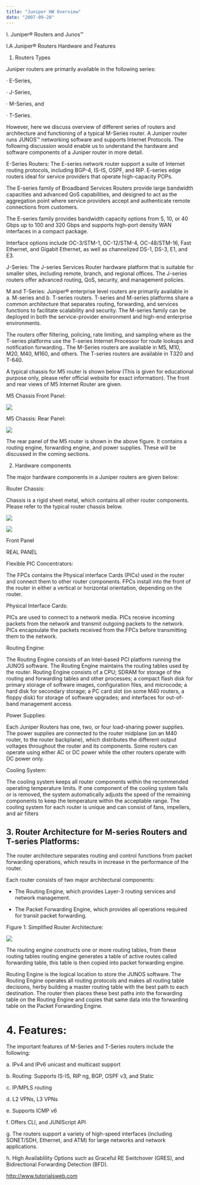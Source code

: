```yaml
---
title: "Juniper HW Overview"
date: "2007-09-28"
---
```


I. Juniper® Routers and Junos™

I.A Juniper® Routers Hardware and Features

1. Routers Types

Juniper routers are primarily available in the following series:

· E-Series,

· J-Series,

· M-Series, and

· T-Series.

However, here we discuss overview of different series of routers and architecture and functioning of a typical M-Series router. A Juniper router runs JUNOS™ networking software and supports Internet Protocols. The following discussion would enable us to understand the hardware and software components of a Juniper router in more detail.

E-Series Routers: The E-series network router support a suite of Internet routing protocols, including BGP-4, IS-IS, OSPF, and RIP. E-series edge routers ideal for service providers that operate high-capacity POPs.

The E-series family of Broadband Services Routers provide large bandwidth capacities and advanced QoS capabilities, and designed to act as the aggregation point where service providers accept and authenticate remote connections from customers.

The E-series family provides bandwidth capacity options from 5, 10, or 40 Gbps up to 100 and 320 Gbps and supports high-port density WAN interfaces in a compact package.

Interface options include OC-3/STM-1, OC-12/STM-4, OC-48/STM-16, Fast Ethernet, and Gigabit Ethernet, as well as channelized DS-1, DS-3, E1, and E3.

J-Series: The J-series Services Router hardware platform that is suitable for smaller sites, including remote, branch, and regional offices. The J-series routers offer advanced routing, QoS, security, and management policies.

M and T-Series: Juniper® enterprise level routers are primarily available in a. M-series and b. T-series routers. T-series and M-series platforms share a common architecture that separates routing, forwarding, and services functions to facilitate scalability and security. The M-series family can be deployed in both the service-provider environment and high-end enterprise environments.

The routers offer filtering, policing, rate limiting, and sampling where as the T-series platforms use the T-series Internet Processor for route lookups and notification forwarding.. The M-Series routers are available in M5, M10, M20, M40, M160, and others. The T-series routers are available in T320 and T-640.

A typical chassis for M5 router is shown below (This is given for educational purpose only, please refer official website for exact information). The front and rear views of M5 Internet Router are given.

M5 Chassis Front Panel:

![](images/junipe3.jpg)

M5 Chassis: Rear Panel:

![](images/junipe4.jpg)

The rear panel of the M5 router is shown in the above figure. It contains a routing engine, forwarding engine, and power supplies. These will be discussed in the coming sections.

2. Hardware components

The major hardware components in a Juniper routers are given below:

Router Chassis:

Chassis is a rigid sheet metal, which contains all other router components. Please refer to the typical router chassis below.

![](images/junipe3.jpg)

![](images/junipe4.jpg)

Front Panel

REAL PANEL

Flexible PIC Concentrators:

The FPCs contains the Physical interface Cards (PICs) used in the router and connect them to other router components. FPCs install into the front of the router in either a vertical or horizontal orientation, depending on the router.

Physical Interface Cards:

PICs are used to connect to a network media. PICs receive incoming packets from the network and transmit outgoing packets to the network. PICs encapsulate the packets received from the FPCs before transmitting them to the network.

Routing Engine:

The Routing Engine consists of an Intel-based PCI platform running the JUNOS software. The Routing Engine maintains the routing tables used by the router. Routing Engine consists of a CPU; SDRAM for storage of the routing and forwarding tables and other processes; a compact flash disk for primary storage of software images, configuration files, and microcode; a hard disk for secondary storage; a PC card slot (on some M40 routers, a floppy disk) for storage of software upgrades; and interfaces for out-of-band management access.

Power Supplies:

Each Juniper Routers has one, two, or four load-sharing power supplies. The power supplies are connected to the router midplane (on an M40 router, to the router backplane), which distributes the different output voltages throughout the router and its components. Some routers can operate using either AC or DC power while the other routers operate with DC power only.

Cooling System:

The cooling system keeps all router components within the recommended operating temperature limits. If one component of the cooling system fails or is removed, the system automatically adjusts the speed of the remaining components to keep the temperature within the acceptable range. The cooling system for each router is unique and can consist of fans, impellers, and air filters

## 3\. Router Architecture for M-series Routers and T-series Platforms:

The router architecture separates routing and control functions from packet forwarding operations, which results in increase in the performance of the router.

Each router consists of two major architectural components:

- The Routing Engine, which provides Layer-3 routing services and network management.
    
- The Packet Forwarding Engine, which provides all operations required for transit packet forwarding.
    

Figure 1: Simplified Router Architecture:

![](images/router5.jpg)

The routing engine constructs one or more routing tables, from these routing tables routing engine generates a table of active routes called forwarding table, this table is then copied into packet forwarding engine.

Routing Engine is the logical location to store the JUNOS software. The Routing Engine operates all routing protocols and makes all routing table decisions, herby building a master routing table with the best path to each destination. The router then places these best paths into the forwarding table on the Routing Engine and copies that same data into the forwarding table on the Packet Forwarding Engine.

# 4\. Features:

The important features of M-Series and T-Series routers include the following:

a. IPv4 and IPv6 unicast and multicast support

b. Routing: Supports IS-IS, RIP ng, BGP, OSPF v3, and Static

c. IP/MPLS routing

d. L2 VPNs, L3 VPNs

e. Supports ICMP v6

f. Offers CLI, and JUNIScript API

g. The routers support a variety of high-speed interfaces (including SONET/SDH, Ethernet, and ATM) for large networks and network applications.

h. High Availablility Options such as Graceful RE Switchover (GRES), and Bidirectional Forwarding Detection (BFD).

http://www.tutorialsweb.com
